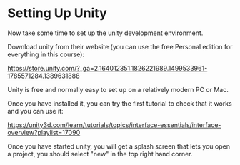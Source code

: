 # Setting Up Unity

Now take some time to set up the unity development environment. 

Download unity from their website (you can use the free Personal edition for everything in this course):

https://store.unity.com/?_ga=2.164012351.1826221989.1499533961-1785571284.1389631888

Unity is free and normally easy to set up on a relatively modern PC or Mac. 

Once you have installed it, you can try the first tutorial to check that it works and you can use it:

https://unity3d.com/learn/tutorials/topics/interface-essentials/interface-overview?playlist=17090

Once you have started unity, you will get a splash screen that lets you open a project, you should select "new" in the top right hand corner.